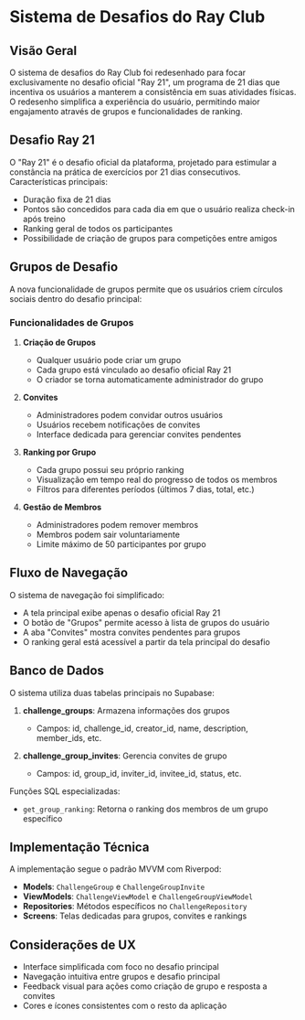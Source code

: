 # Sistema de Desafios do Ray Club

## Visão Geral

O sistema de desafios do Ray Club foi redesenhado para focar exclusivamente no desafio oficial "Ray 21", um programa de 21 dias que incentiva os usuários a manterem a consistência em suas atividades físicas. O redesenho simplifica a experiência do usuário, permitindo maior engajamento através de grupos e funcionalidades de ranking.

## Desafio Ray 21

O "Ray 21" é o desafio oficial da plataforma, projetado para estimular a constância na prática de exercícios por 21 dias consecutivos. Características principais:

- Duração fixa de 21 dias
- Pontos são concedidos para cada dia em que o usuário realiza check-in após treino
- Ranking geral de todos os participantes
- Possibilidade de criação de grupos para competições entre amigos

## Grupos de Desafio

A nova funcionalidade de grupos permite que os usuários criem círculos sociais dentro do desafio principal:

### Funcionalidades de Grupos

1. **Criação de Grupos**
   - Qualquer usuário pode criar um grupo
   - Cada grupo está vinculado ao desafio oficial Ray 21
   - O criador se torna automaticamente administrador do grupo

2. **Convites**
   - Administradores podem convidar outros usuários
   - Usuários recebem notificações de convites
   - Interface dedicada para gerenciar convites pendentes

3. **Ranking por Grupo**
   - Cada grupo possui seu próprio ranking
   - Visualização em tempo real do progresso de todos os membros
   - Filtros para diferentes períodos (últimos 7 dias, total, etc.)

4. **Gestão de Membros**
   - Administradores podem remover membros
   - Membros podem sair voluntariamente
   - Limite máximo de 50 participantes por grupo

## Fluxo de Navegação

O sistema de navegação foi simplificado:

- A tela principal exibe apenas o desafio oficial Ray 21
- O botão de "Grupos" permite acesso à lista de grupos do usuário
- A aba "Convites" mostra convites pendentes para grupos
- O ranking geral está acessível a partir da tela principal do desafio

## Banco de Dados

O sistema utiliza duas tabelas principais no Supabase:

1. **challenge_groups**: Armazena informações dos grupos
   - Campos: id, challenge_id, creator_id, name, description, member_ids, etc.

2. **challenge_group_invites**: Gerencia convites de grupo
   - Campos: id, group_id, inviter_id, invitee_id, status, etc.

Funções SQL especializadas:
- `get_group_ranking`: Retorna o ranking dos membros de um grupo específico

## Implementação Técnica

A implementação segue o padrão MVVM com Riverpod:

- **Models**: `ChallengeGroup` e `ChallengeGroupInvite`
- **ViewModels**: `ChallengeViewModel` e `ChallengeGroupViewModel`
- **Repositories**: Métodos específicos no `ChallengeRepository`
- **Screens**: Telas dedicadas para grupos, convites e rankings

## Considerações de UX

- Interface simplificada com foco no desafio principal
- Navegação intuitiva entre grupos e desafio principal
- Feedback visual para ações como criação de grupo e resposta a convites
- Cores e ícones consistentes com o resto da aplicação 
